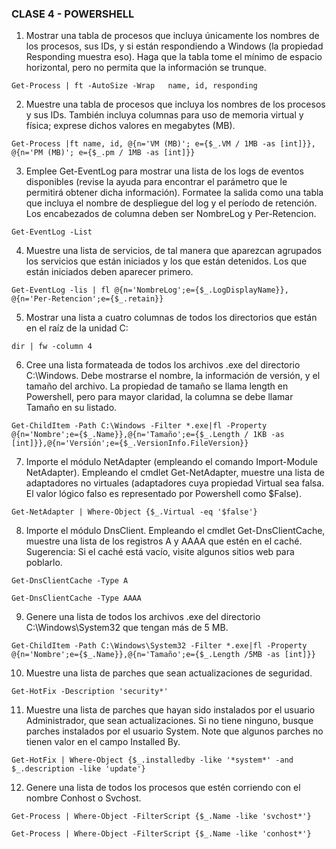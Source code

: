 ### CLASE 4 - POWERSHELL

1. Mostrar una tabla de procesos que incluya únicamente los nombres de los procesos, sus IDs, y si están respondiendo a Windows (la propiedad Responding muestra eso). Haga que la tabla tome el mínimo de espacio horizontal, pero no permita que la información se trunque.
~~~
Get-Process | ft -AutoSize -Wrap   name, id, responding
~~~

2. Muestre una tabla de procesos que incluya los nombres de los procesos y sus IDs. También incluya columnas para uso de memoria virtual y física; exprese dichos valores en megabytes (MB).
~~~
Get-Process |ft name, id, @{n='VM (MB)'; e={$_.VM / 1MB -as [int]}}, @{n='PM (MB)'; e={$_.pm / 1MB -as [int]}}
~~~

3. Emplee Get-EventLog para mostrar una lista de los logs de eventos disponibles (revise la ayuda para encontrar el parámetro que le permitirá obtener dicha información). Formatee la salida como una tabla que incluya el nombre de despliegue del log y el período de retención. Los encabezados de columna deben ser NombreLog y Per-Retencion.
~~~
Get-EventLog -List 
~~~

4. Muestre una lista de servicios, de tal manera que aparezcan agrupados los servicios que están iniciados y los que están detenidos. Los que están iniciados deben aparecer primero.
~~~
Get-EventLog -lis | fl @{n='NombreLog';e={$_.LogDisplayName}}, @{n='Per-Retencion';e={$_.retain}}
~~~

5. Mostrar una lista a cuatro columnas de todos los directorios que están en el raíz de la unidad C:
~~~
dir | fw -column 4
~~~

6. Cree una lista formateada de todos los archivos .exe del directorio C:\Windows. Debe mostrarse el nombre, la información de versión, y el tamaño del archivo. La propiedad de tamaño se llama length en Powershell, pero para mayor claridad, la columna se debe llamar Tamaño en su listado.
~~~
Get-ChildItem -Path C:\Windows -Filter *.exe|fl -Property @{n='Nombre';e={$_.Name}},@{n='Tamaño';e={$_.Length / 1KB -as [int]}},@{n='Versión';e={$_.VersionInfo.FileVersion}}
~~~

7. Importe el módulo NetAdapter (empleando el comando Import-Module NetAdapter). Empleando el cmdlet Get-NetAdapter, muestre una lista de adaptadores no virtuales (adaptadores cuya propiedad Virtual sea falsa. El valor lógico falso es representado por Powershell como $False).
~~~
Get-NetAdapter | Where-Object {$_.Virtual -eq '$false'}
~~~

8. Importe el módulo DnsClient. Empleando el cmdlet Get-DnsClientCache, muestre una lista de los registros A y AAAA que estén en el caché. Sugerencia: Si el caché está vacío, visite algunos sitios web para poblarlo.
~~~
Get-DnsClientCache -Type A
~~~
~~~
Get-DnsClientCache -Type AAAA
~~~

9. Genere una lista de todos los archivos .exe del directorio C:\Windows\System32 que tengan más de 5 MB.
~~~
Get-ChildItem -Path C:\Windows\System32 -Filter *.exe|fl -Property @{n='Nombre';e={$_.Name}},@{n='Tamaño';e={$_.Length /5MB -as [int]}}
~~~

10. Muestre una lista de parches que sean actualizaciones de seguridad.
~~~
Get-HotFix -Description 'security*'
~~~

11. Muestre una lista de parches que hayan sido instalados por el usuario Administrador, que sean actualizaciones. Si no tiene ninguno, busque parches instalados por el usuario System. Note que algunos parches no tienen valor en el campo Installed By.
~~~
Get-HotFix | Where-Object {$_.installedby -like '*system*' -and $_.description -like 'update'}
~~~

12. Genere una lista de todos los procesos que estén corriendo con el nombre Conhost o Svchost.
~~~
Get-Process | Where-Object -FilterScript {$_.Name -like 'svchost*'}
~~~
~~~
Get-Process | Where-Object -FilterScript {$_.Name -like 'conhost*'}
~~~

